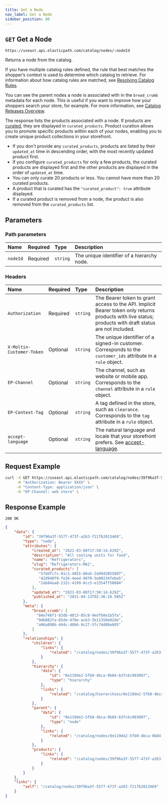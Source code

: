 ```yaml
---
title: Get a Node
nav_label: Get a Node
sidebar_position: 80
---
```


## `GET` Get a Node

```http
https://useast.api.elasticpath.com/catalog/nodes/:nodeId
```

Returns a node from the catalog.

If you have multiple catalog rules defined, the rule that best matches the shopperʼs context is used to determine which catalog to retrieve. For information about how catalog rules are matched, see [Resolving Catalog Rules](/docs/pxm/catalogs/shopper-catalog/catalog-shopper-overview#resolving-catalog-rules).

You can see the parent nodes a node is associated with in the `bread_crumb` metadata for each node. This is useful if you want to improve how your shoppers search your store, for example. For more information, see [Catalog Releases Overview](/docs/pxm/catalogs/catalog-latest-release/overview).

The response lists the products associated with a node. If products are [curated](/docs/pxm/products/curating-products), they are displayed in `curated_products`. Product curation allows you to promote specific products within each of your nodes, enabling you to create unique product collections in your storefront. 

- If you don't provide any `curated_products`, products are listed by their `updated_at` time in descending order, with the most recently updated product first.
- If you configure `curated_products` for only a few products, the curated products are displayed first and the other products are displayed in the order of `updated_at` time.
- You can only curate 20 products or less. You cannot have more than 20 curated products.
- A product that is curated has the `"curated_product": true` attribute displayed.
- If a curated product is removed from a node, the product is also removed from the `curated_products` list. 

## Parameters

### Path parameters

| Name | Required | Type | Description |
| :--- | :--- | :--- | :--- |
| `nodeId` | Required | `string` | The unique identifier of a hierarchy node. |

### Headers

| Name | Required | Type | Description |
| :--- | :--- | :--- | :--- |
| `Authorization` | Required | `string` | The Bearer token to grant access to the API. Implicit Bearer token only returns products with live status; products with draft status are not included. |
| `X-Moltin-Customer-Token` | Optional | `string` | The unique identifier of a signed-in customer. Corresponds to the `customer_ids` attribute in a `rule` object. |
| `EP-Channel` | Optional | `string` | The channel, such as website or mobile app. Corresponds to the `channel` attribute in a `rule` object. |
| `EP-Context-Tag` | Optional | `string` | A tag defined in the store, such as `clearance`. Corresponds to the `tag` attribute in a `rule` object. |
| `accept-language` | Optional | `string` | The natural language and locale that your storefront prefers. See [accept-language](https://developer.mozilla.org/en-US/docs/Web/HTTP/Headers/Accept-Language). |

## Request Example

```bash
curl -X GET https://useast.api.elasticpath.com/catalog/nodes/39f96a3f-5577-473f-a263-f21fb2013469 \
     -H "Authorization: Bearer XXXX" \
     -H "Content-Type: application/json" \
     -H "EP-Channel: web store" \
```

## Response Example

`200 OK`

```json
{
    "data": {
        "id": "39f96a3f-5577-473f-a263-f21fb2013469",
        "type": "node",
        "attributes": {
            "created_at": "2021-03-08T17:50:14.629Z",
            "description": "All cooling units for food",
            "name": "Refrigerators",
            "slug": "Refrigerators-MA1",
            "curated_products": [
               "57ddfc7c-81c1-4855-88a5-2dd9d2055897",
               "42d940f9-fe26-4eed-9070-5e00234febe5",
               "2ab84aa8-232c-4199-8cc5-e1554ff58884"
            ],
            "updated_at": "2021-03-08T17:50:14.629Z",
            "published_at": "2021-04-13T02:36:16.505Z"
        },
        "meta": {
            "bread_crumb": [
              "04e748f1-83db-4013-85c8-9edfb0e1b5fa",
              "94b882fa-85de-470e-acb3-5b11358e02de",
              "a96a898b-444c-40b6-9c27-5fc74d08e685"
            ]
        },
        "relationships": {
            "children": {
                "links": {
                    "related": "/catalog/nodes/39f96a3f-5577-473f-a263-f21fb2013469/relationships/children"
                }
            },
            "hierarchy": {
                "data": {
                    "id": "0e119de2-5fb0-4bca-9b84-b3fc6c903007",
                    "type": "hierarchy"
                },
                "links": {
                    "related": "/catalog/hierarchies/0e119de2-5fb0-4bca-9b84-b3fc6c903007"
                }
            },
            "parent": {
                "data": {
                    "id": "0e119de2-5fb0-4bca-9b84-b3fc6c903007",
                    "type": "node"
                },
                "links": {
                    "related": "/catalog/nodes/0e119de2-5fb0-4bca-9b84-b3fc6c903007"
                }
            },
            "products": {
                "links": {
                    "related": "/catalog/nodes/39f96a3f-5577-473f-a263-f21fb2013469/relationships/products"
                }
            }
        }
    },
    "links": {
        "self": "/catalog/nodes/39f96a3f-5577-473f-a263-f21fb2013469"
    }
}
```
